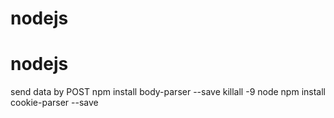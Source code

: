 # nodejs
# nodejs
send data by POST
npm install body-parser --save
killall -9 node
npm install cookie-parser --save
